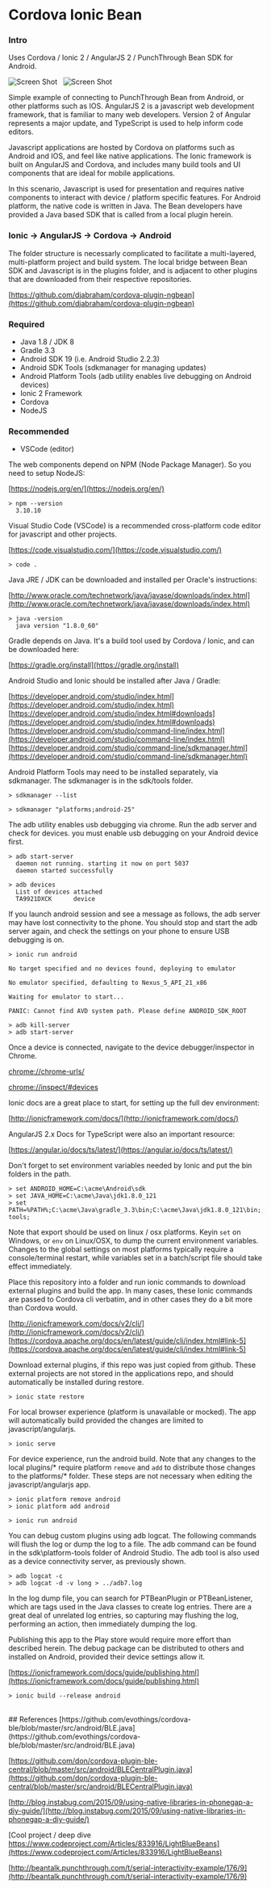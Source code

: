 Cordova Ionic Bean
===

### Intro

Uses Cordova / Ionic 2 / AngularJS 2 / PunchThrough Bean SDK for Android.

![Screen Shot][1] &nbsp; ![Screen Shot][2]

  [1]: ./docs/images/scr-color.png
  [2]: ./docs/images/scr-capt.gif


Simple example of connecting to PunchThrough Bean from Android, or other platforms such as IOS.
AngularJS 2 is a javascript web development framework, that is familiar to many web developers.
Version 2 of Angular represents a major update, and TypeScript is used to help inform code editors.

Javascript applications are hosted by Cordova on platforms such as Android and IOS, and feel like
native applications. The Ionic framework is built on AngularJS and Cordova, and includes many
build tools and UI components that are ideal for mobile applications.

In this scenario, Javascript is used for presentation and requires native components to interact
with device / platform specific features. For Android platform, the native code is written in Java.
The Bean developers have provided a Java based SDK that is called from a local plugin herein.

### Ionic -> AngularJS -> Cordova -> Android

The folder structure is necessarly complicated to facilitate a multi-layered, multi-platform
project and build system. The local bridge between Bean SDK and Javascript is in the plugins folder,
and is adjacent to other plugins that are downloaded from their respective repositories.

[https://github.com/djabraham/cordova-plugin-ngbean](https://github.com/djabraham/cordova-plugin-ngbean)

### Required
- Java 1.8 / JDK 8
- Gradle 3.3
- Android SDK 19 (i.e. Android Studio 2.2.3)
- Android SDK Tools (sdkmanager for managing updates)
- Android Platform Tools (adb utility enables live debugging on Android devices)
- Ionic 2 Framework
- Cordova
- NodeJS

### Recommended
- VSCode (editor)

The web components depend on NPM (Node Package Manager). So you need to setup NodeJS:

[https://nodejs.org/en/](https://nodejs.org/en/)

    > npm --version
      3.10.10

Visual Studio Code (VSCode) is a recommended cross-platform code editor for javascript and other projects.

[https://code.visualstudio.com/](https://code.visualstudio.com/)

    > code .

Java JRE / JDK can be downloaded and installed per Oracle's instructions:

[http://www.oracle.com/technetwork/java/javase/downloads/index.html](http://www.oracle.com/technetwork/java/javase/downloads/index.html)

    > java -version
      java version "1.8.0_60"

Gradle depends on Java. It's a build tool used by Cordova / Ionic, and can be downloaded here:

[https://gradle.org/install](https://gradle.org/install)

Android Studio and Ionic should be installed after Java / Gradle:

[https://developer.android.com/studio/index.html](https://developer.android.com/studio/index.html)<br />
[https://developer.android.com/studio/index.html#downloads](https://developer.android.com/studio/index.html#downloads)<br />
[https://developer.android.com/studio/command-line/index.html](https://developer.android.com/studio/command-line/index.html)<br />
[https://developer.android.com/studio/command-line/sdkmanager.html](https://developer.android.com/studio/command-line/sdkmanager.html)<br />

Android Platform Tools may need to be installed separately, via sdkmanager. The sdkmanager is in the sdk/tools folder.

    > sdkmanager --list

    > sdkmanager "platforms;android-25"

The adb utility enables usb debugging via chrome. Run the adb server and check for devices. you must enable usb debugging on your Android device first.

    > adb start-server
      daemon not running. starting it now on port 5037
      daemon started successfully

    > adb devices
      List of devices attached
      TA9921DXCK      device

If you launch android session and see a message as follows, the adb server may have lost connectivity to the phone.
You should stop and start the adb server again, and check the settings on your phone to ensure USB debugging is on.

    > ionic run android

    No target specified and no devices found, deploying to emulator

    No emulator specified, defaulting to Nexus_5_API_21_x86

    Waiting for emulator to start...

    PANIC: Cannot find AVD system path. Please define ANDROID_SDK_ROOT

    > adb kill-server
    > adb start-server

Once a device is connected, navigate to the device debugger/inspector in Chrome.

[chrome://chrome-urls/](chrome://chrome-urls/)

[chrome://inspect/#devices](chrome://inspect/#devices)

Ionic docs are a great place to start, for setting up the full dev environment:

[http://ionicframework.com/docs/](http://ionicframework.com/docs/)

AngularJS 2.x Docs for TypeScript were also an important resource:

[https://angular.io/docs/ts/latest/](https://angular.io/docs/ts/latest/)

Don't forget to set environment variables needed by Ionic and put the bin folders in the path.

    > set ANDROID_HOME=C:\acme\Android\sdk
    > set JAVA_HOME=C:\acme\Java\jdk1.8.0_121
    > set PATH=%PATH%;C:\acme\Java\gradle_3.3\bin;C:\acme\Java\jdk1.8.0_121\bin;;C:\acme\nodejs\6.9.4\;C:\acme\Android\sdk\tools;C:\acme\Android\sdk\platform-tools;

Note that export should be used on linux / osx platforms. Keyin ```set``` on Windows, or ```env```
on Linux/OSX, to dump the current environment variables. Changes to the global settings on most platforms
typically require a console/terminal restart, while variables set in a batch/script file should take effect immediately.

Place this repository into a folder and run ionic commands to download external plugins and build the app.
In many cases, these Ionic commands are passed to Cordova cli verbatim, and in other cases they do a bit more
than Cordova would.

[http://ionicframework.com/docs/v2/cli/](http://ionicframework.com/docs/v2/cli/)<br />
[https://cordova.apache.org/docs/en/latest/guide/cli/index.html#link-5](https://cordova.apache.org/docs/en/latest/guide/cli/index.html#link-5)

Download external plugins, if this repo was just copied from github. These external projects are
not stored in the applications repo, and should automatically be installed during restore.

    > ionic state restore

For local browser experience (platform is unavailable or mocked). The app will automatically build
provided the changes are limited to javascript/angularjs.

    > ionic serve

For device experience, run the android build. Note that any changes to the local plugins/*
require platform ```remove``` and ```add``` to distribute those changes to the platforms/* folder.
These steps are not necessary when editing the javascript/angularjs app.

    > ionic platform remove android
    > ionic platform add android

    > ionic run android

You can debug custom plugins using adb logcat. The following commands will flush the log or dump the log to a file.
The adb command can be found in the sdk\platform-tools folder of Android Studio. The adb tool is also used as a device
connectivity server, as previously shown.

    > adb logcat -c
    > adb logcat -d -v long > ../adb7.log

In the log dump file, you can search for PTBeanPlugin or PTBeanListener, which are tags used in the Java classes to
create log entries. There are a great deal of unrelated log entries, so capturing may flushing the log, performing
an action, then immediately dumping the log.

Publishing this app to the Play store would require more effort than described herein. The debug
package can be distributed to others and installed on Android, provided their device settings allow it.

[https://ionicframework.com/docs/guide/publishing.html](https://ionicframework.com/docs/guide/publishing.html)

    > ionic build --release android

<br />
## References
[https://github.com/evothings/cordova-ble/blob/master/src/android/BLE.java](https://github.com/evothings/cordova-ble/blob/master/src/android/BLE.java)

[https://github.com/don/cordova-plugin-ble-central/blob/master/src/android/BLECentralPlugin.java](https://github.com/don/cordova-plugin-ble-central/blob/master/src/android/BLECentralPlugin.java)

[http://blog.instabug.com/2015/09/using-native-libraries-in-phonegap-a-diy-guide/](http://blog.instabug.com/2015/09/using-native-libraries-in-phonegap-a-diy-guide/)

[Cool project / deep dive https://www.codeproject.com/Articles/833916/LightBlueBeans](https://www.codeproject.com/Articles/833916/LightBlueBeans)

[http://beantalk.punchthrough.com/t/serial-interactivity-example/176/9](http://beantalk.punchthrough.com/t/serial-interactivity-example/176/9)